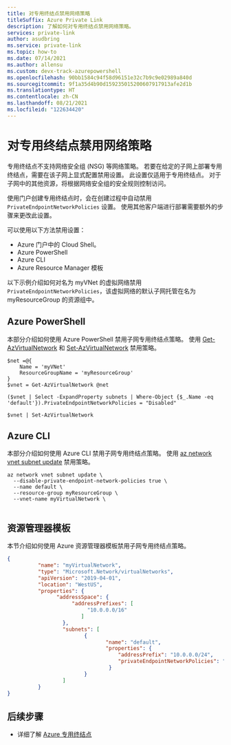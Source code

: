 ```yaml
---
title: 对专用终结点禁用网络策略
titleSuffix: Azure Private Link
description: 了解如何对专用终结点禁用网络策略。
services: private-link
author: asudbring
ms.service: private-link
ms.topic: how-to
ms.date: 07/14/2021
ms.author: allensu
ms.custom: devx-track-azurepowershell
ms.openlocfilehash: 90bb1584c94f58d96151e32c7b9c9e02989a840d
ms.sourcegitcommit: 9f1a35d4b90d159235015200607917913afe2d1b
ms.translationtype: HT
ms.contentlocale: zh-CN
ms.lasthandoff: 08/21/2021
ms.locfileid: "122634420"
---
```

# <a name="disable-network-policies-for-private-endpoints"></a>对专用终结点禁用网络策略

专用终结点不支持网络安全组 (NSG) 等网络策略。 若要在给定的子网上部署专用终结点，需要在该子网上显式配置禁用设置。 此设置仅适用于专用终结点。 对于子网中的其他资源，将根据网络安全组的安全规则控制访问。
 
使用门户创建专用终结点时，会在创建过程中自动禁用 `PrivateEndpointNetworkPolicies` 设置。 使用其他客户端进行部署需要额外的步骤来更改此设置。 

可以使用以下方法禁用设置：

* Azure 门户中的 Cloud Shell。
* Azure PowerShell
* Azure CLI
* Azure Resource Manager 模板
 
以下示例介绍如何对名为 myVNet 的虚拟网络禁用 `PrivateEndpointNetworkPolicies`，该虚拟网络的默认子网托管在名为 myResourceGroup 的资源组中。  

## <a name="azure-powershell"></a>Azure PowerShell

本部分介绍如何使用 Azure PowerShell 禁用子网专用终结点策略。 使用 [Get-AzVirtualNetwork](/powershell/module/az.network/get-azvirtualnetwork) 和 [Set-AzVirtualNetwork](/powershell/module/az.network/set-azvirtualnetwork) 禁用策略。

```azurepowershell
$net =@{
    Name = 'myVNet'
    ResourceGroupName = 'myResourceGroup'
}
$vnet = Get-AzVirtualNetwork @net

($vnet | Select -ExpandProperty subnets | Where-Object {$_.Name -eq 'default'}).PrivateEndpointNetworkPolicies = "Disabled"

$vnet | Set-AzVirtualNetwork
```
## <a name="azure-cli"></a>Azure CLI
本部分介绍如何使用 Azure CLI 禁用子网专用终结点策略。 使用 [az network vnet subnet update](/cli/azure/network/vnet/subnet#az_network_vnet_subnet_update) 禁用策略。

```azurecli
az network vnet subnet update \ 
  --disable-private-endpoint-network-policies true \
  --name default \ 
  --resource-group myResourceGroup \ 
  --vnet-name myVirtualNetwork \ 
  
```
## <a name="resource-manager-template"></a>资源管理器模板
本节介绍如何使用 Azure 资源管理器模板禁用子网专用终结点策略。

```json
{ 
          "name": "myVirtualNetwork", 
          "type": "Microsoft.Network/virtualNetworks", 
          "apiVersion": "2019-04-01", 
          "location": "WestUS", 
          "properties": { 
                "addressSpace": { 
                     "addressPrefixes": [ 
                          "10.0.0.0/16" 
                        ] 
                  }, 
                  "subnets": [ 
                         { 
                                "name": "default", 
                                "properties": { 
                                    "addressPrefix": "10.0.0.0/24", 
                                    "privateEndpointNetworkPolicies": "Disabled" 
                                 } 
                         } 
                  ] 
          } 
} 
```
## <a name="next-steps"></a>后续步骤
- 详细了解 [Azure 专用终结点](private-endpoint-overview.md)
 
